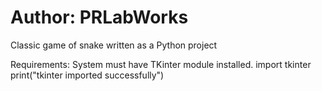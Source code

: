 # Author: PRLabWorks
Classic game of snake written as a Python project

Requirements: System must have TKinter module installed.
import tkinter
print("tkinter imported successfully")